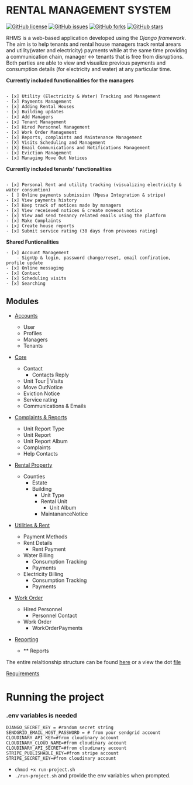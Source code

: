 
# RENTAL MANAGEMENT SYSTEM
[![GitHub license](https://img.shields.io/github/license/shumwe/rental-house-management-system)](https://github.com/shumwe/rental-house-management-system)
[![GitHub issues](https://img.shields.io/github/issues/shumwe/rental-house-management-system)](https://github.com/shumwe/rental-house-management-system/issues)
[![GitHub forks](https://img.shields.io/github/forks/shumwe/rental-house-management-system)](https://github.com/shumwe/rental-house-management-system/network)
[![GitHub stars](https://img.shields.io/github/stars/shumwe/rental-house-management-system)](https://github.com/shumwe/rental-house-management-system/stargazers)

RHMS is a web-based application developed using the _Django framework_. The aim is to help tenants and rental house managers track 
rental arears and utility(water and electricity) payments while at the same time providing a communication chain, manager &harr; tenants
that is free from disruptions. Both parties are able to view and visualize previous payments and consumption details (for electricity and water)
at any particular time.


**Currently included functionalities for the managers**
```

- [x] Utility (Electricity & Water) Tracking and Management
- [x] Payments Management
- [x] Adding Rental Houses
- [x] Building updates
- [x] Add Managers
- [x] Tenant Management
- [x] Hired Personnel Management
- [x] Work Order Management
- [x] Reports, complaints and Maintenance Management
- [X] Visits Scheduling and Management 
- [X] Email Communications and Notifications Management
- [x] Eviction Management
- [x] Managing Move Out Notices
```
**Currently included tenants' functionalities**
```

- [x] Personal Rent and utility tracking (visualizing electricity & water consumtion)
- [ ] Online payments submission (Mpesa Integration & stripe)
- [x] View payments history
- [x] Keep track of notices made by managers
- [x] View receieved notices & create moveout notice
- [x] View and send tenancy related emails using the platform
- [x] Make Complaints
- [x] Create house reports
- [x] Submit service rating (30 days from preveous rating)
```
**Shared Funtionalities**
```
- [x] Account Management
    - SignUp & login, password change/reset, email confiration, profile update
- [x] Online messaging
- [x] Contact
- [x] Scheduling visits
- [x] Searching
```

## Modules


- [Accounts](https://github.com/shumwe/rental-house-management-system/tree/main/accounts)
    - User
    - Profiles
    - Managers
    - Tenants

- [Core](https://github.com/shumwe/rental-house-management-system/tree/main/core)
    - Contact
        - Contacts Reply
    - Unit Tour | Visits
    - Move OutNotice
    - Eviction Notice
    - Service rating
    - Communications & Emails

- [Complaints & Reports ](https://github.com/shumwe/rental-house-management-system/tree/main/complaints)
    - Unit Report Type
    - Unit Report
    - Unit Report Album
    - Complaints
    - Help Contacts

- [Rental Property](https://github.com/shumwe/rental-house-management-system/tree/main/rental_property)
    - Counties
        - Estate
        - Building
            - Unit Type
            - Rental Unit
                - Unit Album
            - MaintananceNotice

- [Utilities & Rent](https://github.com/shumwe/rental-house-management-system/tree/main/utils)
    - Payment Methods
    - Rent Details
        - Rent Payment
    - Water Billing
        - Consumption Tracking
        - Payments
    - Electricity Billing
        - Consumption Tracking
        - Payments

- [Work Order](https://github.com/shumwe/rental-house-management-system/tree/main/work_order)
    - Hired Personnel
        - Personnel Contact
    - Work Order
        - WorkOrderPayments

- [Reporting](https://github.com/shumwe/rental-house-management-system/tree/main/reporting)
    - ** Reports

The entire relaltionship structure can be found [here](https://github.com/shumwe/rental-house-management-system/tree/main/relationships/relationships.png) or a view the dot [file](https://github.com/shumwe/rental-house-management-system/tree/main/relationships/dotfile.dot)

[Requirements](https://github.com/shumwe/rental-house-management-system/tree/main/requirements.txt )

# Running the project

### .env variables is needed
~~~
DJANGO_SECRET_KEY = #random secret string
SENDGRID_EMAIL_HOST_PASSWORD = # from your sendgrid account
CLOUDINARY_API_KEY=#from cloudinary account
CLOUDINARY_CLOUD_NAME=#from cloudinary account
CLOUDINARY_API_SECRET=#from cloudinary account
STRIPE_PUBLISHABLE_KEY=#from stripe account
STRIPE_SECRET_KEY=#from cloudinary account
~~~

- ```chmod +x run-project.sh```
- ```./run-project.sh``` and provide the env variables when prompted.
